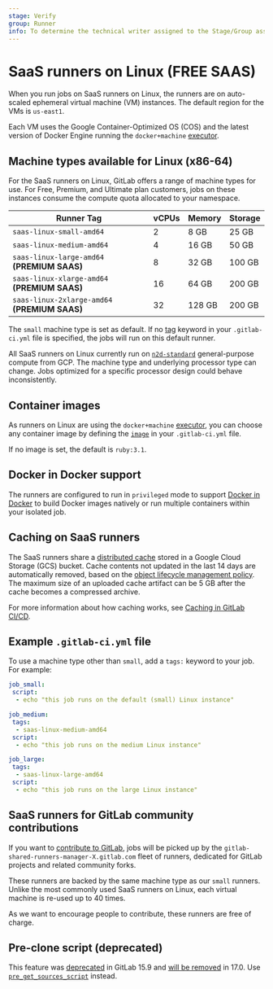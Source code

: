 ```yaml
---
stage: Verify
group: Runner
info: To determine the technical writer assigned to the Stage/Group associated with this page, see https://about.gitlab.com/handbook/product/ux/technical-writing/#assignments
---
```


# SaaS runners on Linux **(FREE SAAS)**

When you run jobs on SaaS runners on Linux, the runners are on auto-scaled ephemeral virtual machine (VM) instances.
The default region for the VMs is `us-east1`.

Each VM uses the Google Container-Optimized OS (COS) and the latest version of Docker Engine running the `docker+machine`
[executor](https://docs.gitlab.com/runner/executors/#docker-machine-executor).

## Machine types available for Linux (x86-64)

For the SaaS runners on Linux, GitLab offers a range of machine types for use.
For Free, Premium, and Ultimate plan customers, jobs on these instances consume the compute quota allocated to your namespace.

| Runner Tag                                    | vCPUs | Memory | Storage |
|-----------------------------------------------|-------|--------|---------|
| `saas-linux-small-amd64`                      | 2     | 8 GB   | 25 GB   |
| `saas-linux-medium-amd64`                     | 4     | 16 GB  | 50 GB   |
| `saas-linux-large-amd64` **(PREMIUM SAAS)**   | 8     | 32 GB  | 100 GB  |
| `saas-linux-xlarge-amd64` **(PREMIUM SAAS)**  | 16    | 64 GB  | 200 GB  |
| `saas-linux-2xlarge-amd64` **(PREMIUM SAAS)** | 32    | 128 GB | 200 GB  |

The `small` machine type is set as default. If no [tag](../../yaml/index.md#tags) keyword in your `.gitlab-ci.yml` file is specified,
the jobs will run on this default runner.

All SaaS runners on Linux currently run on
[`n2d-standard`](https://cloud.google.com/compute/docs/general-purpose-machines#n2d_machines) general-purpose compute from GCP.
The machine type and underlying processor type can change. Jobs optimized for a specific processor design could behave inconsistently.

## Container images

As runners on Linux are using the `docker+machine` [executor](https://docs.gitlab.com/runner/executors/#docker-machine-executor),
you can choose any container image by defining the [`image`](../../../ci/yaml/index.md#image) in your `.gitlab-ci.yml` file.

If no image is set, the default is `ruby:3.1`.

## Docker in Docker support

The runners are configured to run in `privileged` mode to support
[Docker in Docker](../../../ci/docker/using_docker_build.md#use-docker-in-docker)
to build Docker images natively or run multiple containers within your isolated job.

## Caching on SaaS runners

The SaaS runners share a [distributed cache](https://docs.gitlab.com/runner/configuration/autoscale.html#distributed-runners-caching)
stored in a Google Cloud Storage (GCS) bucket. Cache contents not updated in the last 14 days are automatically
removed, based on the [object lifecycle management policy](https://cloud.google.com/storage/docs/lifecycle).
The maximum size of an uploaded cache artifact can be 5 GB after the cache becomes a compressed archive.

For more information about how caching works, see [Caching in GitLab CI/CD](../../caching/index.md).

## Example `.gitlab-ci.yml` file

To use a machine type other than `small`, add a `tags:` keyword to your job.
For example:

```yaml
job_small:
 script:
  - echo "this job runs on the default (small) Linux instance"

job_medium:
 tags:
  - saas-linux-medium-amd64
 script:
  - echo "this job runs on the medium Linux instance"

job_large:
 tags:
  - saas-linux-large-amd64
 script:
  - echo "this job runs on the large Linux instance"
```

## SaaS runners for GitLab community contributions

If you want to [contribute to GitLab](https://about.gitlab.com/community/contribute/), jobs will be picked up by the
`gitlab-shared-runners-manager-X.gitlab.com` fleet of runners, dedicated for GitLab projects and related community forks.

These runners are backed by the same machine type as our `small` runners.
Unlike the most commonly used SaaS runners on Linux, each virtual machine is re-used up to 40 times.

As we want to encourage people to contribute, these runners are free of charge.

## Pre-clone script (deprecated)

This feature was [deprecated](https://gitlab.com/gitlab-org/gitlab/-/issues/391896) in GitLab 15.9
and [will be removed](https://gitlab.com/gitlab-org/gitlab-runner/-/issues/29405) in 17.0.
Use [`pre_get_sources_script`](../../../ci/yaml/index.md#hookspre_get_sources_script) instead.
